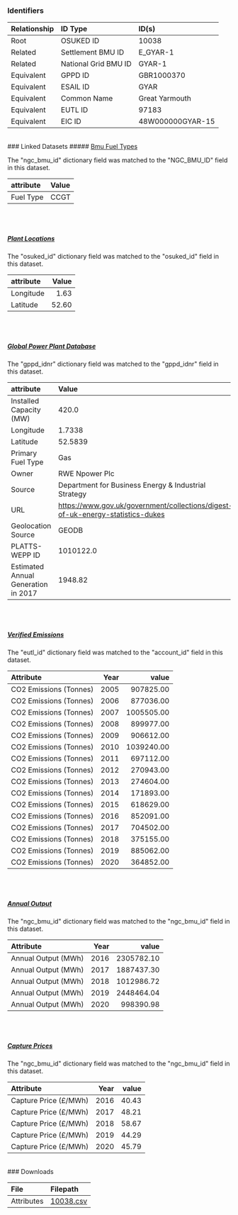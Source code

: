 ### Identifiers

| Relationship   | ID Type              | ID(s)            |
|:---------------|:---------------------|:-----------------|
| Root           | OSUKED ID            | 10038            |
| Related        | Settlement BMU ID    | E_GYAR-1         |
| Related        | National Grid BMU ID | GYAR-1           |
| Equivalent     | GPPD ID              | GBR1000370       |
| Equivalent     | ESAIL ID             | GYAR             |
| Equivalent     | Common Name          | Great Yarmouth   |
| Equivalent     | EUTL ID              | 97183            |
| Equivalent     | EIC ID               | 48W000000GYAR-15 |

<br>
### Linked Datasets
##### <a href="https://raw.githubusercontent.com/OSUKED/Dictionary-Datasets/main/datasets/bmu-fuel-types/datapackage.json">Bmu Fuel Types</a>



The "ngc_bmu_id" dictionary field was matched to the "NGC_BMU_ID" field in this dataset.

| attribute   | Value   |
|:------------|:--------|
| Fuel Type   | CCGT    |

<br><br>
##### <a href="https://raw.githubusercontent.com/OSUKED/Dictionary-Datasets/main/datasets/plant-locations/datapackage.json">Plant Locations</a>



The "osuked_id" dictionary field was matched to the "osuked_id" field in this dataset.

| attribute   |   Value |
|:------------|--------:|
| Longitude   |    1.63 |
| Latitude    |   52.60 |

<br><br>
##### <a href="https://raw.githubusercontent.com/OSUKED/Dictionary-Datasets/main/datasets/global-power-plant-database/datapackage.json">Global Power Plant Database</a>



The "gppd_idnr" dictionary field was matched to the "gppd_idnr" field in this dataset.

| attribute                           | Value                                                                          |
|:------------------------------------|:-------------------------------------------------------------------------------|
| Installed Capacity (MW)             | 420.0                                                                          |
| Longitude                           | 1.7338                                                                         |
| Latitude                            | 52.5839                                                                        |
| Primary Fuel Type                   | Gas                                                                            |
| Owner                               | RWE Npower Plc                                                                 |
| Source                              | Department for Business Energy & Industrial Strategy                           |
| URL                                 | https://www.gov.uk/government/collections/digest-of-uk-energy-statistics-dukes |
| Geolocation Source                  | GEODB                                                                          |
| PLATTS-WEPP ID                      | 1010122.0                                                                      |
| Estimated Annual Generation in 2017 | 1948.82                                                                        |

<br><br>
##### <a href="https://raw.githubusercontent.com/OSUKED/Dictionary-Datasets/main/datasets/verified-emissions/datapackage.json">Verified Emissions</a>



The "eutl_id" dictionary field was matched to the "account_id" field in this dataset.

| Attribute              |   Year |      value |
|:-----------------------|-------:|-----------:|
| CO2 Emissions (Tonnes) |   2005 |  907825.00 |
| CO2 Emissions (Tonnes) |   2006 |  877036.00 |
| CO2 Emissions (Tonnes) |   2007 | 1005505.00 |
| CO2 Emissions (Tonnes) |   2008 |  899977.00 |
| CO2 Emissions (Tonnes) |   2009 |  906612.00 |
| CO2 Emissions (Tonnes) |   2010 | 1039240.00 |
| CO2 Emissions (Tonnes) |   2011 |  697112.00 |
| CO2 Emissions (Tonnes) |   2012 |  270943.00 |
| CO2 Emissions (Tonnes) |   2013 |  274604.00 |
| CO2 Emissions (Tonnes) |   2014 |  171893.00 |
| CO2 Emissions (Tonnes) |   2015 |  618629.00 |
| CO2 Emissions (Tonnes) |   2016 |  852091.00 |
| CO2 Emissions (Tonnes) |   2017 |  704502.00 |
| CO2 Emissions (Tonnes) |   2018 |  375155.00 |
| CO2 Emissions (Tonnes) |   2019 |  885062.00 |
| CO2 Emissions (Tonnes) |   2020 |  364852.00 |

<br><br>
##### <a href="https://raw.githubusercontent.com/OSUKED/Dictionary-Datasets/main/datasets/annual-output/datapackage.json">Annual Output</a>



The "ngc_bmu_id" dictionary field was matched to the "ngc_bmu_id" field in this dataset.

| Attribute           |   Year |      value |
|:--------------------|-------:|-----------:|
| Annual Output (MWh) |   2016 | 2305782.10 |
| Annual Output (MWh) |   2017 | 1887437.30 |
| Annual Output (MWh) |   2018 | 1012986.72 |
| Annual Output (MWh) |   2019 | 2448464.04 |
| Annual Output (MWh) |   2020 |  998390.98 |

<br><br>
##### <a href="https://raw.githubusercontent.com/OSUKED/Dictionary-Datasets/main/datasets/capture-prices/datapackage.json">Capture Prices</a>



The "ngc_bmu_id" dictionary field was matched to the "ngc_bmu_id" field in this dataset.

| Attribute             |   Year |   value |
|:----------------------|-------:|--------:|
| Capture Price (£/MWh) |   2016 |   40.43 |
| Capture Price (£/MWh) |   2017 |   48.21 |
| Capture Price (£/MWh) |   2018 |   58.67 |
| Capture Price (£/MWh) |   2019 |   44.29 |
| Capture Price (£/MWh) |   2020 |   45.79 |


<br>
### Downloads


| File       | Filepath                                                                              |
|:-----------|:--------------------------------------------------------------------------------------|
| Attributes | [10038.csv](https://osuked.github.io/Power-Station-Dictionary/object_attrs/10038.csv) |
